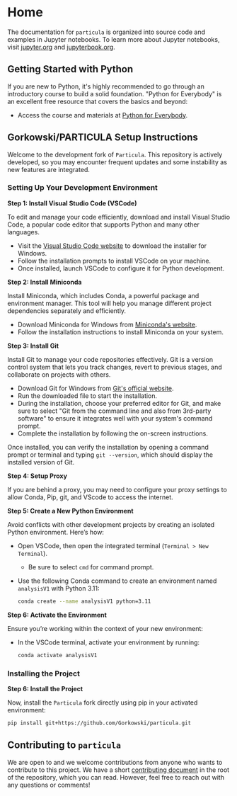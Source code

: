 # Home

The documentation for `particula` is organized into source code and examples in Jupyter notebooks.
To learn more about Jupyter notebooks, visit [jupyter.org](https://jupyter.org/) and [jupyterbook.org](https://jupyterbook.org/).


## Getting Started with Python

If you are new to Python, it's highly recommended to go through an introductory course to build a solid foundation. "Python for Everybody" is an excellent free resource that covers the basics and beyond:

- Access the course and materials at [Python for Everybody](https://www.py4e.com/).

## Gorkowski/PARTICULA Setup Instructions

Welcome to the development fork of `Particula`. This repository is actively developed, so you may encounter frequent updates and some instability as new features are integrated.

### Setting Up Your Development Environment

**Step 1: Install Visual Studio Code (VSCode)**

To edit and manage your code efficiently, download and install Visual Studio Code, a popular code editor that supports Python and many other languages.

- Visit the [Visual Studio Code website](https://code.visualstudio.com/) to download the installer for Windows.
- Follow the installation prompts to install VSCode on your machine.
- Once installed, launch VSCode to configure it for Python development.

**Step 2: Install Miniconda**  

Install Miniconda, which includes Conda, a powerful package and environment manager. This tool will help you manage different project dependencies separately and efficiently.

- Download Miniconda for Windows from [Miniconda's website](https://docs.conda.io/en/latest/miniconda.html).
- Follow the installation instructions to install Miniconda on your system.

**Step 3: Install Git**

Install Git to manage your code repositories effectively. Git is a version control system that lets you track changes, revert to previous stages, and collaborate on projects with others.

- Download Git for Windows from [Git's official website](https://git-scm.com/download/win).
- Run the downloaded file to start the installation.
- During the installation, choose your preferred editor for Git, and make sure to select "Git from the command line and also from 3rd-party software" to ensure it integrates well with your system's command prompt.
- Complete the installation by following the on-screen instructions.

Once installed, you can verify the installation by opening a command prompt or terminal and typing `git --version`, which should display the installed version of Git.

**Step 4: Setup Proxy**

If you are behind a proxy, you may need to configure your proxy settings to allow Conda, Pip, git, and VScode to access the internet.


**Step 5: Create a New Python Environment**  

Avoid conflicts with other development projects by creating an isolated Python environment. Here’s how:

- Open VSCode, then open the integrated terminal (`Terminal > New Terminal`).
  - Be sure to select `cmd` for command prompt.
- Use the following Conda command to create an environment named `analysisV1` with Python 3.11:

  ```bash
  conda create --name analysisV1 python=3.11
  ```

**Step 6: Activate the Environment**  

Ensure you’re working within the context of your new environment:
- In the VSCode terminal, activate your environment by running:

  ```bash
  conda activate analysisV1
  ```

### Installing the Project

**Step 6: Install the Project**

Now, install the `Particula` fork directly using pip in your activated environment:

```bash
pip install git+https://github.com/Gorkowski/particula.git
```


<!-- ## Installing `particula`

You can install `particula` from PyPI using the following command:

```bash
python -m pip install particula
```

Or from conda-forge using the following command:

```bash
conda install -c conda-forge particula
```

Alternative, you could fork the repository (or copy it locally) and install it using the following command:

```bash
git clone https://github.com/uncscode/particula.git
cd particula
python -m pip install particula
``` -->

## Contributing to `particula`

We are open to and we welcome contributions from anyone who wants to contribute to this project.
We have a short [contributing document](contribute) in the root of the repository, which you can read.
However, feel free to reach out with any questions or comments!
